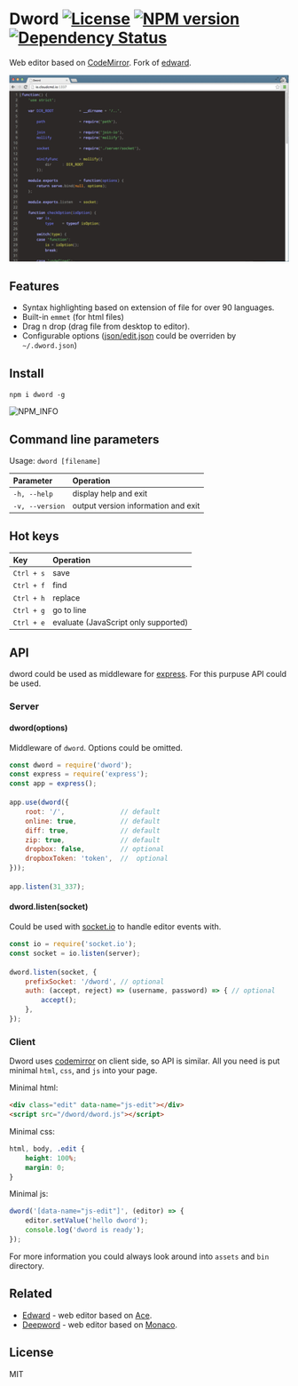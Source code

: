 # Dword [![License][LicenseIMGURL]][LicenseURL] [![NPM version][NPMIMGURL]][NPMURL] [![Dependency Status][DependencyStatusIMGURL]][DependencyStatusURL]

[NPMIMGURL]: https://img.shields.io/npm/v/dword.svg?style=flat
[BuildStatusIMGURL]: https://img.shields.io/travis/cloudcmd/dword/master.svg?style=flat
[DependencyStatusIMGURL]: https://img.shields.io/david/cloudcmd/dword.svg?style=flat
[LicenseIMGURL]: https://img.shields.io/badge/license-MIT-317BF9.svg?style=flat
[NPM_INFO_IMG]: https://nodei.co/npm/dword.png?downloads=true&&stars&&downloadRank "npm install dword"
[NPMURL]: https://npmjs.org/package/dword "npm"
[DependencyStatusURL]: https://david-dm.org/cloudcmd/dword "Dependency Status"
[LicenseURL]: https://tldrlegal.com/license/mit-license "MIT License"
[edit.json]: https://github.com/cloudcmd/dword/tree/master/json/edit.json "edit.json"

Web editor based on [CodeMirror](http://codemirror.net).
Fork of [edward](https://github.com/cloudcmd/edward "Edward").

![dword](https://raw.githubusercontent.com/cloudcmd/dword/master/img/dword.png "dword")

## Features

- Syntax highlighting based on extension of file for over 90 languages.
- Built-in `emmet` (for html files)
- Drag n drop (drag file from desktop to editor).
- Configurable options ([json/edit.json][edit.json] could be overriden by `~/.dword.json`)

## Install

```
npm i dword -g
```

![NPM_INFO][NPM_INFO_IMG]

## Command line parameters

Usage: `dword [filename]`

|Parameter              |Operation
|:----------------------|:--------------------------------------------
| `-h, --help`          | display help and exit
| `-v, --version`       | output version information and exit

## Hot keys

|Key                    |Operation
|:----------------------|:--------------------------------------------
| `Ctrl + s`            | save
| `Ctrl + f`            | find
| `Ctrl + h`            | replace
| `Ctrl + g`            | go to line
| `Ctrl + e`            | evaluate (JavaScript only supported)

## API

dword could be used as middleware for [express](http://expressjs.com "Express").
For this purpuse API could be used.

### Server

#### dword(options)

Middleware of `dword`. Options could be omitted.

```js
const dword = require('dword');
const express = require('express');
const app = express();

app.use(dword({
    root: '/',              // default
    online: true,           // default
    diff: true,             // default
    zip: true,              // default
    dropbox: false,         // optional
    dropboxToken: 'token',  //  optional
}));

app.listen(31_337);
```

#### dword.listen(socket)

Could be used with [socket.io](http://socket.io "Socket.io") to handle editor events with.

```js
const io = require('socket.io');
const socket = io.listen(server);

dword.listen(socket, {
    prefixSocket: '/dword', // optional
    auth: (accept, reject) => (username, password) => { // optional
        accept();
    },
});
```

### Client

Dword uses [codemirror](http://codemirror.net/ "CodeMirror") on client side, so API is similar.
All you need is put minimal `html`, `css`, and `js` into your page.

Minimal html:

```html
<div class="edit" data-name="js-edit"></div>
<script src="/dword/dword.js"></script>
```

Minimal css:

```css
html, body, .edit {
    height: 100%;
    margin: 0;
}
```

Minimal js:

```js
dword('[data-name="js-edit"]', (editor) => {
    editor.setValue('hello dword');
    console.log('dword is ready');
});
```

For more information you could always look around into `assets` and `bin` directory.

## Related

- [Edward](https://github.com/cloudcmd/edward "Edwdard") - web editor based on [Ace](https://ace.c9.io "Ace").
- [Deepword](https://github.com/cloudcmd/deepword "Deepword") - web editor based on [Monaco](https://microsoft.github.io/monaco-editor/ "Monaco").

## License

MIT
